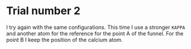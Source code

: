 
# Trial number 2

I try again with the same configurations. This time I use a stronger `KAPPA` and another atom for the reference for the point A of the funnel. For the point B I keep the position of the calcium atom. 



